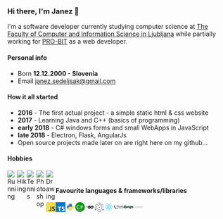 ### Hi there, I'm Janez 👋

I'm a software developer currently studying computer science at [The Faculty of Computer and Information Science in Ljubljana](https://www.fri.uni-lj.si/en) while partially working for [PRO-BIT](https://pro-bit.si/en/) as a web developer.

#### Personal info
- Born <b>12.12.2000 - Slovenia</b>
- Email [janez.sedeljsak@gmail.com](janez.sedeljsak@gmail.com)

#### How it all started
- <b>2016</b> - The first actual project - a simple static html & css website
- <b>2017</b> - Learning Java and C++ (basics of programming)
- <b>early 2018</b> - C# windows forms and small WebApps in JavaScript
- <b>late 2018</b> - Electron, Flask, AngularJs
- Open source projects made later on are right here on my github...

#### Hobbies
<img title="Running" align="left" width="22px" src="https://icon-library.com/images/trainers.png" />
<img title="Hiking" align="left" width="22px" src="https://upload-icon.s3.us-east-2.amazonaws.com/uploads/icons/png/11990998111544526164-64.png" />
<img title="Tennis" align="left" width="22px" src="https://upload-icon.s3.us-east-2.amazonaws.com/uploads/icons/png/20880854861547643845-64.png" />
<img title="Photoshop" align="left" width="22px" src="https://icons.veryicon.com/256/Application/Origami%20Adobe%20CS%20Series/Photoshop%20Extended%204.png" />
<img title="Drawing" align="left" width="22px" src="https://static.thenounproject.com/png/3103-200.png" />
<br />

#### Favourite languages & frameworks/libraries
<img title="JavaScript" align="left" width="22px" src="https://raw.githubusercontent.com/github/explore/80688e429a7d4ef2fca1e82350fe8e3517d3494d/topics/javascript/javascript.png" />
<img title="TypeScript" align="left" width="22px" src="https://raw.githubusercontent.com/github/explore/80688e429a7d4ef2fca1e82350fe8e3517d3494d/topics/typescript/typescript.png" />
<img title="Python" align="left" width="22px" src="https://raw.githubusercontent.com/github/explore/80688e429a7d4ef2fca1e82350fe8e3517d3494d/topics/python/python.png" />
<img title="C#" align="left" width="22px" src="https://raw.githubusercontent.com/github/explore/80688e429a7d4ef2fca1e82350fe8e3517d3494d/topics/csharp/csharp.png" />
<img title="Go" align="left" width="22px" src="https://raw.githubusercontent.com/github/explore/80688e429a7d4ef2fca1e82350fe8e3517d3494d/topics/go/go.png" />
<img title="Electron" align="left" width="22px" src="https://raw.githubusercontent.com/github/explore/80688e429a7d4ef2fca1e82350fe8e3517d3494d/topics/electron/electron.png" />
<img title="React & React Native" align="left" width="22px" src="https://raw.githubusercontent.com/github/explore/80688e429a7d4ef2fca1e82350fe8e3517d3494d/topics/react/react.png" />
<img title="Flask" title="JavaScript" align="left" width="22px" src="https://raw.githubusercontent.com/github/explore/80688e429a7d4ef2fca1e82350fe8e3517d3494d/topics/flask/flask.png" />
<img title="Django" align="left" width="22px" src="https://raw.githubusercontent.com/github/explore/80688e429a7d4ef2fca1e82350fe8e3517d3494d/topics/django/django.png" />
<img title="Express" align="left" width="22px" src="https://raw.githubusercontent.com/github/explore/80688e429a7d4ef2fca1e82350fe8e3517d3494d/topics/express/express.png" />
